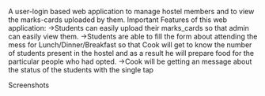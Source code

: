 A user-login based web application to manage hostel members and to view the marks-cards uploaded by them.
                                                            Important Features of this web application:
->Students can easily upload their marks_cards so that admin can easily view them.
->Students are able to fill the form about attending the mess for Lunch/Dinner/Breakfast so that Cook will get to know the number of students present in the hostel and as a result he will prepare food for the particular people who had opted.
->Cook will be getting an message about the status of the students with the single tap


Screenshots
